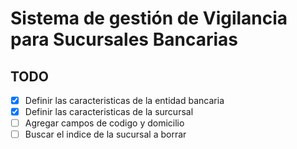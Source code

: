 # Sistema de gestión de Vigilancia para Sucursales Bancarias

## TODO
- [x] Definir las caracteristicas de la entidad bancaria
- [x] Definir las caracteristicas de la surcursal
- [ ] Agregar campos de codigo y domicilio
- [ ] Buscar el indice de la sucursal a borrar